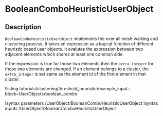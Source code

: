 # BooleanComboHeuristicUserObject

## Description

`BooleanComboHeuristicUserObject` implements the over all mesh walking and clustering
process. It takes an expression as a logical function of different heuristic
based user objects. It evalutes the expression between two adjacent elements which shares at least 
one common side. 

If the expression is true for those two elements then the `extra_integer` 
for those two elements are changed. If an element belongs to a cluster, the `extra_integer` is 
set same as the element id of the first element in that cluster.

!listing tutorials/clustering/threshold_heuristic/example_input.i
block=UserObjects/boolean_combo

!syntax parameters /UserObject/BooleanComboHeuristicUserObject
!syntax inputs /UserObject/BooleanComboHeuristicUserObject